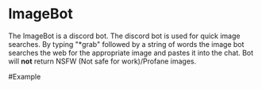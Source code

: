 # ImageBot

The ImageBot is a discord bot. The discord bot is used for quick image searches. 
By typing "*grab" followed by a string of words the image bot searches the web for the appropriate image and pastes it into the chat.
Bot will <b>not</b> return NSFW (Not safe for work)/Profane images.

#Example 
